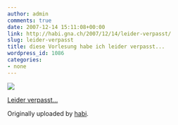 ```yaml
---
author: admin
comments: true
date: 2007-12-14 15:11:08+00:00
link: http://habi.gna.ch/2007/12/14/leider-verpasst/
slug: leider-verpasst
title: diese Vorlesung habe ich leider verpasst...
wordpress_id: 1086
categories:
- none
---
```



 [![](http://farm3.static.flickr.com/2163/2110965672_d6cc8575cd_m.jpg)](http://www.flickr.com/photos/habi/2110965672/)
   

 
  [Leider verpasst...](http://www.flickr.com/photos/habi/2110965672/)
    

  Originally uploaded by [habi](http://www.flickr.com/people/habi/).
 




  

